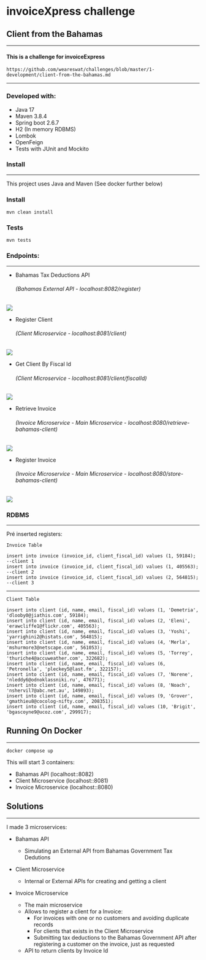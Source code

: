 # invoiceXpress challenge

## Client from the Bahamas

___

#### This is a challenge for invoiceExpress

    https://github.com/weareswat/challenges/blob/master/1-development/client-from-the-bahamas.md 

___

### Developed with:

* Java 17
* Maven 3.8.4
* Spring boot 2.6.7
* H2 (In memory RDBMS)
* Lombok
* OpenFeign
* Tests with JUnit and Mockito

### Install

___
This project uses Java and Maven
(See docker further below)

### Install

    mvn clean install


### Tests


    mvn tests

### Endpoints:

___ 

* Bahamas Tax Deductions API
  ###### (Bahamas External API - localhost:8082/register)
![](https://media0.giphy.com/media/aguNS13Fp2srFMMDbp/giphy.gif?cid=790b761143232fff3b73bdaa1cd12dd8903dff2b42ba337e&rid=giphy.gif&ct=g)
* Register Client
  ###### (Client Microservice - localhost:8081/client)
![](https://media0.giphy.com/media/pGyT3cSjKoAUudDyAH/giphy.gif?cid=790b76111a2a59ea0e196b9d0e845d1c6ba550e135052dd2&rid=giphy.gif&ct=g)
* Get Client By Fiscal Id
  ###### (Client Microservice - localhost:8081/client/fiscalId)
![](https://media1.giphy.com/media/Thq0hatwUPaSKqZ4Eg/giphy.gif?cid=790b76111401e44b5672b20d772661502384aecea4a1ef92&rid=giphy.gif&ct=g)
* Retrieve Invoice
  ###### (Invoice Microservice - Main Microservice - localhost:8080/retrieve-bahamas-client)
![](https://media1.giphy.com/media/bxbH3amGd79Bqqvhmi/giphy.gif?cid=790b76118c0506e1c6a28475e8cf89ebc8de99cd4a1637b0&rid=giphy.gif&ct=g)
* Register Invoice
  ###### (Invoice Microservice - Main Microservice - localhost:8080/store-bahamas-client)
![](https://media4.giphy.com/media/RFya14lExDciw0QZkD/giphy.gif?cid=790b761172b18233c02b5271a506961dbb2445e5fa6a35dd&rid=giphy.gif&ct=g)

### RDBMS
___ 

Pré inserted registers:

    Invoice Table

    insert into invoice (invoice_id, client_fiscal_id) values (1, 59184); --client 1
    insert into invoice (invoice_id, client_fiscal_id) values (1, 405563); --client 2
    insert into invoice (invoice_id, client_fiscal_id) values (2, 564815); --client 3

___ 
    Client Table

    insert into client (id, name, email, fiscal_id) values (1, 'Demetria', 'dlooby0@jiathis.com', 59184);
    insert into client (id, name, email, fiscal_id) values (2, 'Eleni', 'erawcliffe1@flickr.com', 405563);
    insert into client (id, name, email, fiscal_id) values (3, 'Yoshi', 'yarrighini2@histats.com', 564815);
    insert into client (id, name, email, fiscal_id) values (4, 'Merla', 'mshurmore3@netscape.com', 561053);
    insert into client (id, name, email, fiscal_id) values (5, 'Torrey', 'thuriche4@accuweather.com', 322682);
    insert into client (id, name, email, fiscal_id) values (6, 'Petronella', 'pleckey5@last.fm', 322157);
    insert into client (id, name, email, fiscal_id) values (7, 'Norene', 'nleddy6@odnoklassniki.ru', 476771);
    insert into client (id, name, email, fiscal_id) values (8, 'Noach', 'nshervil7@abc.net.au', 149893);
    insert into client (id, name, email, fiscal_id) values (9, 'Grover', 'gmathieu8@cocolog-nifty.com', 208351);
    insert into client (id, name, email, fiscal_id) values (10, 'Brigit', 'bgascoyne9@ucoz.com', 299917);


## Running On Docker
___
    docker compose up

This will start 3 containers:
* Bahamas API (localhost::8082)
* Client Microservice (localhost::8081)
* Invoice Microservice (localhost::8080)

## Solutions
___ 
I made 3 microservices:

* Bahamas API
    * Simulating an External API from Bahamas Government Tax Dedutions
* Client Microservice

    * Internal or External APIs for creating and getting a client
* Invoice Microservice

    * The main microservice
    * Allows to register a client for a Invoice:
        * For invoices with one or no customers and avoiding duplicate records
        * For clients that exists in the Client Microservice
        * Submitting tax deductions to the Bahamas Government API after registering a customer on the invoice, just as requested
    * API to return clients by Invoice Id
